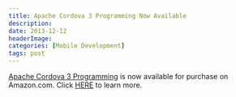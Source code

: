 ```yaml
---
title: Apache Cordova 3 Programming Now Available
description: 
date: 2013-12-12
headerImage: 
categories: [Mobile Development]
tags: post
---
```


[Apache Cordova 3 Programming](http://www.cordovaprogramming.com) is now available for purchase on Amazon.com. Click [HERE](http://www.amazon.com/dp/B00H4CIHZW?tag=mcnsof-20&camp=213381&creative=390973&linkCode=as4&creativeASIN=B00H4CIHZW&adid=1NWDABVCPQ0X7EXSZ2QR&&ref-refURL=http%3A%2F%2Frcm-na.amazon-adsystem.com%2Fe%2Fcm%3Flt1%3D_blank%26bc1%3D000000%26IS2%3D1%26bg1%3DFFFFFF%26fc1%3D000000%26lc1%3D0000FF%26t%3Dmcnsof-20%26o%3D1%26p%3D8%26l%3Das4%26m%3Damazon%26f%3Difr%26ref%3Dss_til%26asins%3DB00H4CIHZW) to learn more.